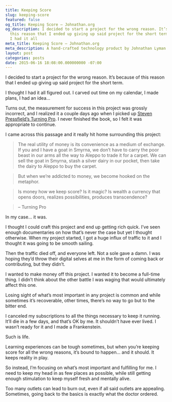 ```yaml
---
title: Keeping Score
slug: keeping-score
featured: false
og_title: Keeping Score – Johnathan.org
og_description: I decided to start a project for the wrong reason. It’s because of
  this reason that I ended up giving up said project for the short term. I thought
  I had it all
meta_title: Keeping Score – Johnathan.org
meta_description: A hand-crafted technology product by Johnathan Lyman
layout: post
categories: posts
date: 2015-06-16 18:08:00.000000000 -07:00
---
```


I decided to start a project for the wrong reason. It’s because of this reason that I ended up giving up said project for the short term.

I thought I had it all figured out. I carved out time on my calendar, I made plans, I had an idea…

Turns out, the measurement for success in this project was grossly incorrect, and I realized it a couple days ago when I picked up [Steven Pressfield’s Turning Pro](http://www.amazon.com/gp/product/1936891034/ref=as_li_tl?ie=UTF8&camp=1789&creative=390957&creativeASIN=1936891034&linkCode=as2&tag=johnatlymanco-20&linkId=SQZD7GW7YIX5GIY5). I never finished the book, so I felt it was appropriate to continue.

I came across this passage and it really hit home surrounding this project:

> The real utility of money is its convenience as a medium of exchange. If you and I have a goat in Smyrna, we don’t have to carry the poor beast in our arms all the way to Aleppo to trade it for a carpet. We can sell the goat in Smyrna, stash a silver dairy in our pocket, then take the dairy to Aleppo to buy the carpet.

> But when we’re addicted to money, we become hooked on the metaphor.

> Is money how we keep score? Is it magic? Is wealth a currency that opens doors, realizes possibilities, produces transcendence?

> – Turning Pro

In my case… it was.

I thought I could craft this project and end up getting rich quick. I’ve seen enough documentaries on how that’s never the case but yet I thought otherwise. When my project started, I got a huge influx of traffic to it and I thought it was going to be smooth sailing.

Then the traffic died off, and everyone left. Not a sole gave a damn. I was hoping they’d throw their digital selves at me in the form of coming back or contributing, but they didn’t.

I wanted to make money off this project. I wanted it to become a full-time thing. I didn’t think about the other battle I was waging that would ultimately affect this one.

Losing sight of what’s most important in any project is common and while sometimes it’s recoverable, other times, there’s no way to go but to the bitter end.

I canceled my subscriptions to all the things necessary to keep it running. It’ll die in a few days, and that’s OK by me. It shouldn’t have ever lived. I wasn’t ready for it and I made a Frankenstein.

Such is life.

Learning experiences can be tough sometimes, but when you’re keeping score for all the wrong reasons, it’s bound to happen… and it should. It keeps reality in play.

So instead, I’m focusing on what’s most important and fulfilling for me. I need to keep my head in as few places as possible, while still getting enough stimulation to keep myself fresh and mentally alive.

Too many outlets can lead to burn out, even if all said outlets are appealing. Sometimes, going back to the basics is exactly what the doctor ordered.

